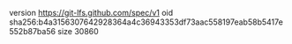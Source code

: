 version https://git-lfs.github.com/spec/v1
oid sha256:b4a3156307642928364a4c36943353df73aac558197eab58b5417e552b87ba56
size 30860
